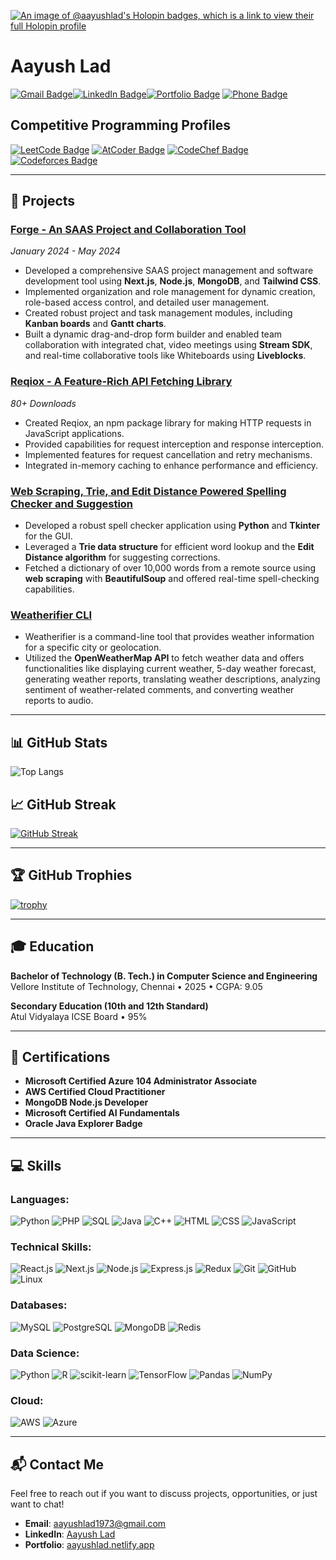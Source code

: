 [![An image of @aayushlad's Holopin badges, which is a link to view their full Holopin profile](https://holopin.me/aayushlad)](https://holopin.io/@aayushlad)


# Aayush Lad

[![Gmail Badge](https://img.shields.io/badge/-aayushlad1973@gmail.com-c14438?style=flat&logo=Gmail&logoColor=white&link=mailto:aayushlad1973@gmail.com)](mailto:aayushlad1973@gmail.com)[![LinkedIn Badge](https://img.shields.io/badge/-Aayush%20Lad-blue?style=flat&logo=Linkedin&logoColor=white&link=https://www.linkedin.com/in/aayush-lad-a37345250/)](https://www.linkedin.com/in/aayush-lad-a37345250/)[![Portfolio Badge](https://img.shields.io/badge/-Portfolio-000?style=flat&logo=vercel&logoColor=white&link=https://aayushlad.netlify.app/)](https://aayushlad.netlify.app/) [![Phone Badge](https://img.shields.io/badge/Phone-7069404791-brightgreen)](tel:+917069404791)  

## Competitive Programming Profiles  

[![LeetCode Badge](https://img.shields.io/badge/-LeetCode-FFA116?style=flat&logo=LeetCode&logoColor=black&link=https://leetcode.com/your_username/)](https://leetcode.com/u/mrExcursionist/)  [![AtCoder Badge](https://img.shields.io/badge/-AtCoder-1F8ACB?style=flat&logo=AtCoder&logoColor=white&link=https://atcoder.jp/users/your_username)](https://atcoder.jp/users/mrExcursionist)  [![CodeChef Badge](https://img.shields.io/badge/-CodeChef-5B4638?style=flat&logo=CodeChef&logoColor=white&link=https://www.codechef.com/users/your_username)](https://www.codechef.com/users/mrexcursionist)  [![Codeforces Badge](https://img.shields.io/badge/-Codeforces-1F8ACB?style=flat&logo=Codeforces&logoColor=white&link=https://codeforces.com/profile/your_username)](https://codeforces.com/profile/mrExcursionist)  

---

## 🚀 Projects

### [Forge - An SAAS Project and Collaboration Tool](https://forgeappclient.netlify.app/) 
*January 2024 - May 2024*

- Developed a comprehensive SAAS project management and software development tool using **Next.js**, **Node.js**, **MongoDB**, and **Tailwind CSS**.
- Implemented organization and role management for dynamic creation, role-based access control, and detailed user management.
- Created robust project and task management modules, including **Kanban boards** and **Gantt charts**.
- Built a dynamic drag-and-drop form builder and enabled team collaboration with integrated chat, video meetings using **Stream SDK**, and real-time collaborative tools like Whiteboards using **Liveblocks**.

### [Reqiox - A Feature-Rich API Fetching Library](https://www.npmjs.com/package/reqiox) 
*80+ Downloads*

- Created Reqiox, an npm package library for making HTTP requests in JavaScript applications.
- Provided capabilities for request interception and response interception.
- Implemented features for request cancellation and retry mechanisms.
- Integrated in-memory caching to enhance performance and efficiency.

### [Web Scraping, Trie, and Edit Distance Powered Spelling Checker and Suggestion](https://github.com/Aayush-lad/webscrap-editdist-trie-spellchecker-suggestion)

- Developed a robust spell checker application using **Python** and **Tkinter** for the GUI.
- Leveraged a **Trie data structure** for efficient word lookup and the **Edit Distance algorithm** for suggesting corrections.
- Fetched a dictionary of over 10,000 words from a remote source using **web scraping** with **BeautifulSoup** and offered real-time spell-checking capabilities.

### [Weatherifier CLI](https://github.com/Aayush-lad/Weatherifier)

- Weatherifier is a command-line tool that provides weather information for a specific city or geolocation.
- Utilized the **OpenWeatherMap API** to fetch weather data and offers functionalities like displaying current weather, 5-day weather forecast, generating weather reports, translating weather descriptions, analyzing sentiment of weather-related comments, and converting weather reports to audio.

---

## 📊 GitHub Stats
![Top Langs](https://github-readme-stats.vercel.app/api/top-langs/?username=Aayush-lad&layout=compact&theme=radical)
## 📈 GitHub Streak
[![GitHub Streak](https://streak-stats.demolab.com/?user=Aayush-lad&theme=radical)](https://git.io/streak-stats)

---

## 🏆 GitHub Trophies

[![trophy](https://github-profile-trophy.vercel.app/?username=Aayush-lad&theme=radical)](https://github.com/ryo-ma/github-profile-trophy)

---

## 🎓 Education

**Bachelor of Technology (B. Tech.) in Computer Science and Engineering**  
Vellore Institute of Technology, Chennai • 2025 • CGPA: 9.05

**Secondary Education (10th and 12th Standard)**  
Atul Vidyalaya ICSE Board • 95%

---

## 📜 Certifications

- **Microsoft Certified Azure 104 Administrator Associate**
- **AWS Certified Cloud Practitioner**
- **MongoDB Node.js Developer**
- **Microsoft Certified AI Fundamentals**
- **Oracle Java Explorer Badge**

---

## 💻 Skills

### Languages:
![Python](https://img.shields.io/badge/-Python-3776AB?logo=python&logoColor=white&style=for-the-badge) 
![PHP](https://img.shields.io/badge/-PHP-777BB4?logo=php&logoColor=white&style=for-the-badge) 
![SQL](https://img.shields.io/badge/-SQL-4479A1?logo=postgresql&logoColor=white&style=for-the-badge) 
![Java](https://img.shields.io/badge/-Java-007396?logo=java&logoColor=white&style=for-the-badge) 
![C++](https://img.shields.io/badge/-C++-00599C?logo=cplusplus&logoColor=white&style=for-the-badge) 
![HTML](https://img.shields.io/badge/-HTML-E34F26?logo=html5&logoColor=white&style=for-the-badge) 
![CSS](https://img.shields.io/badge/-CSS-1572B6?logo=css3&logoColor=white&style=for-the-badge) 
![JavaScript](https://img.shields.io/badge/-JavaScript-F7DF1E?logo=javascript&logoColor=black&style=for-the-badge)

### Technical Skills:
![React.js](https://img.shields.io/badge/-React.js-20232A?logo=react&logoColor=61DAFB&style=for-the-badge) 
![Next.js](https://img.shields.io/badge/-Next.js-000000?logo=nextdotjs&logoColor=white&style=for-the-badge) 
![Node.js](https://img.shields.io/badge/-Node.js-339933?logo=nodedotjs&logoColor=white&style=for-the-badge) 
![Express.js](https://img.shields.io/badge/-Express.js-000000?logo=express&logoColor=white&style=for-the-badge) 
![Redux](https://img.shields.io/badge/-Redux-764ABC?logo=redux&logoColor=white&style=for-the-badge) 
![Git](https://img.shields.io/badge/-Git-F05032?logo=git&logoColor=white&style=for-the-badge) 
![GitHub](https://img.shields.io/badge/-GitHub-181717?logo=github&logoColor=white&style=for-the-badge) 
![Linux](https://img.shields.io/badge/-Linux-FCC624?logo=linux&logoColor=black&style=for-the-badge) 

### Databases:
![MySQL](https://img.shields.io/badge/-MySQL-4479A1?logo=mysql&logoColor=white&style=for-the-badge) 
![PostgreSQL](https://img.shields.io/badge/-PostgreSQL-336791?logo=postgresql&logoColor=white&style=for-the-badge) 
![MongoDB](https://img.shields.io/badge/-MongoDB-47A248?logo=mongodb&logoColor=white&style=for-the-badge) 
![Redis](https://img.shields.io/badge/-Redis-DC382D?logo=redis&logoColor=white&style=for-the-badge)

### Data Science:
![Python](https://img.shields.io/badge/-Python-3776AB?logo=python&logoColor=white&style=for-the-badge) 
![R](https://img.shields.io/badge/-R-276DC3?logo=r&logoColor=white&style=for-the-badge) 
![scikit-learn](https://img.shields.io/badge/-scikit--learn-F7931E?logo=scikitlearn&logoColor=white&style=for-the-badge) 
![TensorFlow](https://img.shields.io/badge/-TensorFlow-FF6F00?logo=tensorflow&logoColor=white&style=for-the-badge) 
![Pandas](https://img.shields.io/badge/-Pandas-150458?logo=pandas&logoColor=white&style=for-the-badge) 
![NumPy](https://img.shields.io/badge/-NumPy-013243?logo=numpy&logoColor=white&style=for-the-badge)

### Cloud:
![AWS](https://img.shields.io/badge/-AWS-232F3E?logo=amazon-aws&logoColor=white&style=for-the-badge) 
![Azure](https://img.shields.io/badge/-Azure-0078D4?logo=microsoft-azure&logoColor=white&style=for-the-badge)

---

## 📬 Contact Me

Feel free to reach out if you want to discuss projects, opportunities, or just want to chat!

- **Email**: [aayushlad1973@gmail.com](mailto:aayushlad1973@gmail.com)
- **LinkedIn**: [Aayush Lad](https://www.linkedin.com/in/aayush-lad-a37345250/)
- **Portfolio**: [aayushlad.netlify.app](https://aayushlad.netlify.app/)

